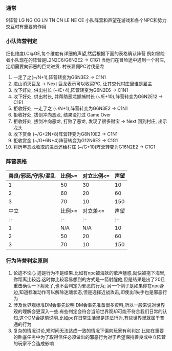 ### 通常 ###  
9阵营
LG NG CG
LN TN CN
LE NE CE
小队阵营和声望在游戏和各个NPC和势力交互时有重要的作用

### 小队阵营判定 ###  
细化维度LC与GE,每个维度有详细的声望,然后根据下面的表格确认阵营
例如冒险者小队现在的阵营是L2N2C6/G6N2E2 -> C1G1
当他们在冒险途中遇到一个村庄,定期需要向邪恶的巨龙进贡. 村长雇佣PC讨伐恶龙
1. 一走了之(~/N+1),阵营转变为G6N3E2 -> C1N1
2. 进山消灭巨龙 -> Next
巨龙表示可以收买PC, 让其交代村庄里谁是雇主
1. 收下好处, 供出村长 (~/E+4),阵营转变为G6N2E6 -> C1N1
2. 收下好处, 供出村长, 并帮助恶龙抓捕村长 (~/E+10),阵营转变为G6N2E12 -> C1E1
3. 拒收好处, 一走了之 (~/N+1),阵营转变为G6N3E2 -> C1N1
4. 拒收好处, 拔剑冲向恶龙, 结果没打过 Game Over
5. 拒收好处, 拔剑冲向恶龙, 打败了恶龙, 发现了很多财宝 -> Next
回到村庄, 出示龙头
1. 收下赏金 (~/G+2N+8)阵营转变为G8N10E2 -> C1N1
2. 拒收赏金 (~/G+6N+4)阵营转变为G12N6E2 -> C1G1
3. 将历年恶龙收取的进贡还给村庄 (~/G+10)阵营转变为G16N2E2 -> C1G1

### 阵营表格 ###  
|善良/邪恶/守序/混乱|比例>=|对立比例<=|声望|
|:-|:-|:-|:-|
|1|50|30|10|
|2|60|20|60|
|3|70|10|150|
|中立|比例>=|对立差<=|声望|
|:-|:-|:-|:-|
|1|N/A|N/A|10|
|2|50|20|60|
|3|70|10|150|

### 行为阵营判定原则 ###  
1. 论迹不论心
迹是行为不是结果.比如有npc被海妖的歌声魅惑,就快被拖下海里,你距离比较远.这时你比较容易想到的方式是一箭射醒他,但是结果是出了20且重击确认一下射死了,也不会判定为邪恶的行为;
另一个例子是如果你在npc身边,知道标准动作可以解除迷魂状态,但是选择近战攻击,即使出1失手也是邪恶行为
2. 涉及世界观标准DM会事先说明
DM会事先准备很多资料,所以一般来说对世界观的理解会更深入一些.有些判定会符合当前世界观却可能不符合我们日常的认知,这个DM会提前说明.比如pc在日常生活里是违法行为,有些世界里就属于普通的行为
3. 复杂的情况讨论,短时间无法达成一致的情况下偏向玩家有利判定
比如在重要的卧底任务中为了取得信任必须做出的邪恶行为对于希望保持善良或中立阵营的玩家不会造成影响
